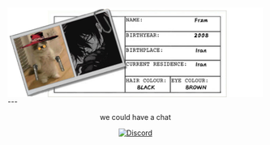 <img src='https://raw.githubusercontent.com/Fr-zm/Fr-zm/refs/heads/main/readme/header.png' align="left">
---
<p align="center">we could have a chat</p>
<p align="center">
  <a href="https://discord.com/users/YOUR_DISCORD_ID" target="_blank">
    <img src="https://raw.githubusercontent.com/Fr-zm/Fr-zm/main/readme/discord-icon.png" alt="Discord" width="50">
  </a>
</p>
